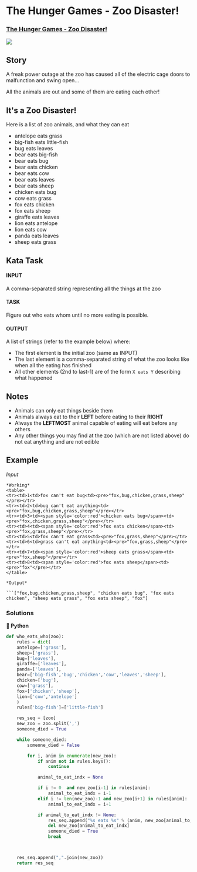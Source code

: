 # The Hunger Games - Zoo Disaster!

### [The Hunger Games - Zoo Disaster!](https://www.codewars.com/kata/5902bc7aba39542b4a00003d)

![](https://i.imgur.com/ta6gv1i.png?1)

## Story

A freak power outage at the zoo has caused all of the electric cage doors to malfunction and swing open...

All the animals are out and some of them are eating each other!

## It's a Zoo Disaster!

Here is a list of zoo animals, and what they can eat

* antelope eats grass
* big-fish eats little-fish
* bug eats leaves
* bear eats big-fish
* bear eats bug
* bear eats chicken
* bear eats cow
* bear eats leaves
* bear eats sheep
* chicken eats bug
* cow eats grass
* fox eats chicken
* fox eats sheep
* giraffe eats leaves
* lion eats antelope
* lion eats cow
* panda eats leaves
* sheep eats grass

## Kata Task

#### INPUT

A comma-separated string representing all the things at the zoo

#### TASK

Figure out who eats whom until no more eating is possible.

#### OUTPUT

A list of strings \(refer to the example below\) where:

* The first element is the initial zoo \(same as INPUT\)
* The last element is a comma-separated string of what the zoo looks like when all the eating has finished
* All other elements \(2nd to last-1\) are of the form `X eats Y` describing what happened

## Notes

* Animals can only eat things beside them
* Animals always eat to their **LEFT** before eating to their **RIGHT**
* Always the **LEFTMOST** animal capable of eating will eat before any others
* Any other things you may find at the zoo \(which are not listed above\) do not eat anything and are not edible

## Example

_Input_

```text
*Working*
<table>
<tr><td>1<td>fox can't eat bug<td><pre>"fox,bug,chicken,grass,sheep"</pre></tr>
<tr><td>2<td>bug can't eat anything<td><pre>"fox,bug,chicken,grass,sheep"</pre></tr>
<tr><td>3<td><span style='color:red'>chicken eats bug</span><td><pre>"fox,chicken,grass,sheep"</pre></tr>
<tr><td>4<td><span style='color:red'>fox eats chicken</span><td><pre>"fox,grass,sheep"</pre></tr>
<tr><td>5<td>fox can't eat grass<td><pre>"fox,grass,sheep"</pre></tr>
<tr><td>6<td>grass can't eat anything<td><pre>"fox,grass,sheep"</pre></tr>
<tr><td>7<td><span style='color:red'>sheep eats grass</span><td><pre>"fox,sheep"</pre></tr>
<tr><td>8<td><span style='color:red'>fox eats sheep</span><td><pre>"fox"</pre></tr>
</table>

*Output*

```["fox,bug,chicken,grass,sheep", "chicken eats bug", "fox eats chicken", "sheep eats grass", "fox eats sheep", "fox"]
```

### Solutions

**🐍 Python**

```python
def who_eats_who(zoo):
    rules = dict(
    antelope=['grass'],
    sheep=['grass'],
    bug=['leaves'],
    giraffe=['leaves'],
    panda=['leaves'],
    bear=['big-fish','bug','chicken','cow','leaves','sheep'],
    chicken=['bug'],
    cow=['grass'],
    fox=['chicken','sheep'],
    lion=['cow','antelope']
    )
    rules['big-fish']=['little-fish']

    res_seq = [zoo]
    new_zoo = zoo.split(',')
    someone_died = True

    while someone_died:
        someone_died = False

        for i, anim in enumerate(new_zoo):
            if anim not in rules.keys():
                continue

            animal_to_eat_indx = None

            if i != 0  and new_zoo[i-1] in rules[anim]:
                animal_to_eat_indx = i-1
            elif i != len(new_zoo)-1 and new_zoo[i+1] in rules[anim]:
                animal_to_eat_indx = i+1

            if animal_to_eat_indx != None:
                res_seq.append("%s eats %s" % (anim, new_zoo[animal_to_eat_indx]) )
                del new_zoo[animal_to_eat_indx]
                someone_died = True
                break      



    res_seq.append(",".join(new_zoo))
    return res_seq
```


